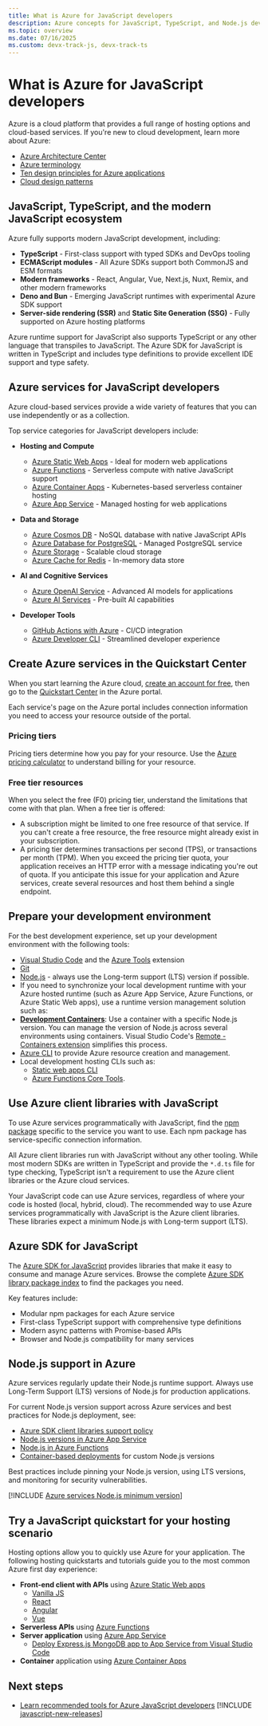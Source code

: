```yaml
---
title: What is Azure for JavaScript developers
description: Azure concepts for JavaScript, TypeScript, and Node.js developers. 
ms.topic: overview
ms.date: 07/16/2025
ms.custom: devx-track-js, devx-track-ts
---
```


# What is Azure for JavaScript developers

Azure is a cloud platform that provides a full range of hosting options and cloud-based services. If you're new to cloud development, learn more about Azure:

* [Azure Architecture Center](/azure/architecture/) 
* [Azure terminology](/azure/cloud-adoption-framework/ready/considerations/fundamental-concepts)
* [Ten design principles for Azure applications](/azure/architecture/guide/design-principles/)
* [Cloud design patterns](/azure/architecture/patterns/)

## JavaScript, TypeScript, and the modern JavaScript ecosystem

Azure fully supports modern JavaScript development, including:

* **TypeScript** - First-class support with typed SDKs and DevOps tooling
* **ECMAScript modules** - All Azure SDKs support both CommonJS and ESM formats
* **Modern frameworks** - React, Angular, Vue, Next.js, Nuxt, Remix, and other modern frameworks
* **Deno and Bun** - Emerging JavaScript runtimes with experimental Azure SDK support
* **Server-side rendering (SSR)** and **Static Site Generation (SSG)** - Fully supported on Azure hosting platforms

Azure runtime support for JavaScript also supports TypeScript or any other language that transpiles to JavaScript. The Azure SDK for JavaScript is written in TypeScript and includes type definitions to provide excellent IDE support and type safety.

## Azure services for JavaScript developers

Azure cloud-based services provide a wide variety of features that you can use independently or as a collection.

Top service categories for JavaScript developers include:

* **Hosting and Compute**
  * [Azure Static Web Apps](../intro/hosting-apps-on-azure.md) - Ideal for modern web applications
  * [Azure Functions](/azure/azure-functions/functions-reference-node) - Serverless compute with native JavaScript support
  * [Azure Container Apps](/azure/container-apps) - Kubernetes-based serverless container hosting
  * [Azure App Service](/azure/app-service/quickstart-nodejs) - Managed hosting for web applications

* **Data and Storage**
  * [Azure Cosmos DB](/azure/cosmos-db/nosql/quickstart-nodejs) - NoSQL database with native JavaScript APIs
  * [Azure Database for PostgreSQL](/azure/postgresql/) - Managed PostgreSQL service
  * [Azure Storage](/azure/storage/blobs/storage-quickstart-blobs-nodejs) - Scalable cloud storage
  * [Azure Cache for Redis](/azure/azure-cache-for-redis/cache-nodejs-get-started) - In-memory data store

* **AI and Cognitive Services**
  * [Azure OpenAI Service](/azure/ai-services/openai/quickstart?tabs=javascript) - Advanced AI models for applications
  * [Azure AI Services](/azure/ai-services/multi-service-resource?tabs=nodejs) - Pre-built AI capabilities

* **Developer Tools**
  * [GitHub Actions with Azure](/azure/developer/github/github-actions) - CI/CD integration
  * [Azure Developer CLI](/azure/developer/azure-developer-cli/overview) - Streamlined developer experience

## Create Azure services in the Quickstart Center

When you start learning the Azure cloud,  [create an account for free](https://azure.microsoft.com/pricing/purchase-options/azure-account?cid=msft_learn), then go to the [Quickstart Center](https://portal.azure.com/#blade/Microsoft_Azure_Resources/QuickstartCenterBlade) in the Azure portal.

Each service's page on the Azure portal includes connection information you need to access your resource outside of the portal. 

### Pricing tiers

Pricing tiers determine how you pay for your resource. Use the [Azure pricing calculator](https://azure.microsoft.com/pricing/calculator) to understand billing for your resource. 

### Free tier resources

When you select the free (F0) pricing tier, understand the limitations that come with that plan. When a free tier is offered:

* A subscription might be limited to one free resource of that service. If you can't create a free resource, the free resource might already exist in your subscription.
* A pricing tier determines transactions per second (TPS), or transactions per month (TPM). When you exceed the pricing tier quota, your application receives an HTTP error with a message indicating you're out of quota. If you anticipate this issue for your application and Azure services, create several resources and host them behind a single endpoint. 

## Prepare your development environment

For the best development experience, set up your development environment with the following tools:

* [Visual Studio Code](https://code.visualstudio.com/) and the [Azure Tools](https://marketplace.visualstudio.com/items?itemName=ms-vscode.vscode-node-azure-pack) extension
* [Git](https://git-scm.com/)
* [Node.js](https://nodejs.org/en/) - always use the Long-term support (LTS) version if possible. 
* If you need to synchronize your local development runtime with your Azure hosted runtime (such as Azure App Service, Azure Functions, or Azure Static Web apps), use a runtime version management solution such as:
* [**Development Containers**](https://containers.dev/): Use a container with a specific Node.js version. You can manage the version of Node.js across several environments using containers. Visual Studio Code's [Remote - Containers extension](https://marketplace.visualstudio.com/items?itemName=ms-vscode-remote.remote-containers) simplifies this process.
* [Azure CLI](/cli/azure/install-azure-cli) to provide Azure resource creation and management. 
* Local development hosting CLIs such as: 
  * [Static web apps CLI](https://github.com/Azure/static-web-apps-cli)
  * [Azure Functions Core Tools](https://github.com/Azure/azure-functions-core-tools).

## Use Azure client libraries with JavaScript

To use Azure services programmatically with JavaScript, find the [npm package](azure-sdk-library-package-index.md) specific to the service you want to use. Each npm package has service-specific connection information.

All Azure client libraries run with JavaScript without any other tooling. While most modern SDKs are written in TypeScript and provide the `*.d.ts` file for type checking, TypeScript isn't a requirement to use the Azure client libraries or the Azure cloud services. 

Your JavaScript code can use Azure services, regardless of where your code is hosted (local, hybrid, cloud). The recommended way to use Azure services programmatically with JavaScript is the Azure client libraries. These libraries expect a minimum Node.js with Long-term support (LTS).

## Azure SDK for JavaScript

The [Azure SDK for JavaScript](https://github.com/Azure/azure-sdk-for-js) provides libraries that make it easy to consume and manage Azure services. Browse the complete [Azure SDK library package index](azure-sdk-library-package-index.md) to find the packages you need.

Key features include:
* Modular npm packages for each Azure service
* First-class TypeScript support with comprehensive type definitions
* Modern async patterns with Promise-based APIs
* Browser and Node.js compatibility for many services

## Node.js support in Azure

Azure services regularly update their Node.js runtime support. Always use Long-Term Support (LTS) versions of Node.js for production applications. 

For current Node.js version support across Azure services and best practices for Node.js deployment, see:
* [Azure SDK client libraries support policy](https://github.com/Azure/azure-sdk-for-js/blob/main/SUPPORT.md#microsoft-support-policy)
* [Node.js versions in Azure App Service](/azure/app-service/configure-language-nodejs)
* [Node.js in Azure Functions](/azure/azure-functions/functions-reference-node)
* [Container-based deployments](../intro/hosting-apps-on-azure.md) for custom Node.js versions

Best practices include pinning your Node.js version, using LTS versions, and monitoring for security vulnerabilities.

[!INCLUDE [Azure services Node.js minimum version](includes/nodejs-runtime-for-azure-services.md)]

## Try a JavaScript quickstart for your hosting scenario

Hosting options allow you to quickly use Azure for your application. The following hosting quickstarts and tutorials guide you to the most common Azure first day experience:

* **Front-end client with APIs** using [Azure Static Web apps](/azure/static-web-apps/)
    * [Vanilla JS](/azure/static-web-apps/getting-started?tabs=vanilla-javascript)
    * [React](/azure/static-web-apps/getting-started?tabs=react)
    * [Angular](/azure/static-web-apps/getting-started?tabs=angular)
    * [Vue](/azure/static-web-apps/getting-started?tabs=vue)
* **Serverless APIs** using [Azure Functions](/azure/azure-functions/)
* **Server application** using [Azure App Service](/azure/app-service/) 
    * [Deploy Express.js MongoDB app to App Service from Visual Studio Code](/azure/app-service/tutorial-nodejs-mongodb-app?tabs=azure-portal%2Cterminal-bash%2Cvscode-deploy%2Cdeploy-instructions-azportal%2Cdeploy-zip-linux-mac%2Cdeploy-instructions--zip-azcli)
* **Container** application using [Azure Container Apps](/azure/container-apps/quickstart-code-to-cloud?tabs=bash%2Cjavascript&pivots=with-dockerfile)

## Next steps

* [Learn recommended tools for Azure JavaScript developers](node-azure-tools.md)
[!INCLUDE [javascript-new-releases](includes/javascript-at-microsoft/bullet.md)]